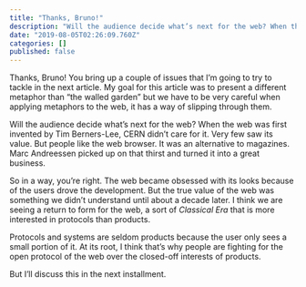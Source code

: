 ```yaml
---
title: "Thanks, Bruno!"
description: "Will the audience decide what’s next for the web? When the web was first invented by Tim Berners-Lee, CERN didn’t care for it. Very few saw…"
date: "2019-08-05T02:26:09.760Z"
categories: []
published: false
---
```


Thanks, Bruno! You bring up a couple of issues that I’m going to try to tackle in the next article. My goal for this article was to present a different metaphor than “the walled garden” but we have to be very careful when applying metaphors to the web, it has a way of slipping through them. 

Will the audience decide what’s next for the web? When the web was first invented by Tim Berners-Lee, CERN didn’t care for it. Very few saw its value. But people like the web browser. It was an alternative to magazines. Marc Andreessen picked up on that thirst and turned it into a great business. 

So in a way, you’re right. The web became obsessed with its looks because of the users drove the development. But the true value of the web was something we didn’t understand until about a decade later. I think we are seeing a return to form for the web, a sort of _Classical Era_ that is more interested in protocols than products.

Protocols and systems are seldom products because the user only sees a small portion of it. At its root, I think that’s why people are fighting for the open protocol of the web over the closed-off interests of products.

But I’ll discuss this in the next installment.
